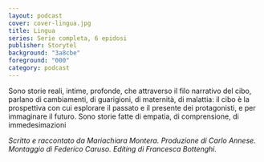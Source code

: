 ```yaml
---
layout: podcast
cover: cover-lingua.jpg
title: Lingua
series: Serie completa, 6 epidosi
publisher: Storytel
background: "3a8cbe"
foreground: "000"
category: podcast
---
```


Sono storie reali, intime, profonde, che attraverso il filo narrativo del cibo, parlano di cambiamenti, di guarigioni, di maternità, di malattia: il cibo è la prospettiva con cui esplorare il passato e il presente dei protagonisti, e per immaginare il futuro. Sono storie fatte di empatia, di comprensione, di immedesimazioni

_Scritto e raccontato da Mariachiara Montera. Produzione di Carlo Annese. Montaggio di Federico Caruso. Editing di Francesca Bottenghi._
